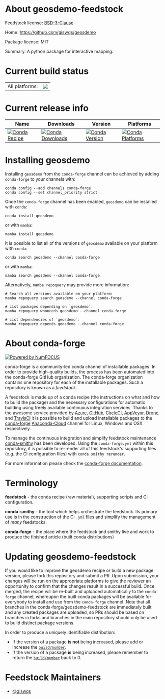 About geosdemo-feedstock
========================

Feedstock license: [BSD-3-Clause](https://github.com/conda-forge/geosdemo-feedstock/blob/main/LICENSE.txt)

Home: https://github.com/giswqs/geosdemo

Package license: MIT

Summary: A python package for interactive mapping.

Current build status
====================


<table><tr><td>All platforms:</td>
    <td>
      <a href="https://dev.azure.com/conda-forge/feedstock-builds/_build/latest?definitionId=19268&branchName=main">
        <img src="https://dev.azure.com/conda-forge/feedstock-builds/_apis/build/status/geosdemo-feedstock?branchName=main">
      </a>
    </td>
  </tr>
</table>

Current release info
====================

| Name | Downloads | Version | Platforms |
| --- | --- | --- | --- |
| [![Conda Recipe](https://img.shields.io/badge/recipe-geosdemo-green.svg)](https://anaconda.org/conda-forge/geosdemo) | [![Conda Downloads](https://img.shields.io/conda/dn/conda-forge/geosdemo.svg)](https://anaconda.org/conda-forge/geosdemo) | [![Conda Version](https://img.shields.io/conda/vn/conda-forge/geosdemo.svg)](https://anaconda.org/conda-forge/geosdemo) | [![Conda Platforms](https://img.shields.io/conda/pn/conda-forge/geosdemo.svg)](https://anaconda.org/conda-forge/geosdemo) |

Installing geosdemo
===================

Installing `geosdemo` from the `conda-forge` channel can be achieved by adding `conda-forge` to your channels with:

```
conda config --add channels conda-forge
conda config --set channel_priority strict
```

Once the `conda-forge` channel has been enabled, `geosdemo` can be installed with `conda`:

```
conda install geosdemo
```

or with `mamba`:

```
mamba install geosdemo
```

It is possible to list all of the versions of `geosdemo` available on your platform with `conda`:

```
conda search geosdemo --channel conda-forge
```

or with `mamba`:

```
mamba search geosdemo --channel conda-forge
```

Alternatively, `mamba repoquery` may provide more information:

```
# Search all versions available on your platform:
mamba repoquery search geosdemo --channel conda-forge

# List packages depending on `geosdemo`:
mamba repoquery whoneeds geosdemo --channel conda-forge

# List dependencies of `geosdemo`:
mamba repoquery depends geosdemo --channel conda-forge
```


About conda-forge
=================

[![Powered by
NumFOCUS](https://img.shields.io/badge/powered%20by-NumFOCUS-orange.svg?style=flat&colorA=E1523D&colorB=007D8A)](https://numfocus.org)

conda-forge is a community-led conda channel of installable packages.
In order to provide high-quality builds, the process has been automated into the
conda-forge GitHub organization. The conda-forge organization contains one repository
for each of the installable packages. Such a repository is known as a *feedstock*.

A feedstock is made up of a conda recipe (the instructions on what and how to build
the package) and the necessary configurations for automatic building using freely
available continuous integration services. Thanks to the awesome service provided by
[Azure](https://azure.microsoft.com/en-us/services/devops/), [GitHub](https://github.com/),
[CircleCI](https://circleci.com/), [AppVeyor](https://www.appveyor.com/),
[Drone](https://cloud.drone.io/welcome), and [TravisCI](https://travis-ci.com/)
it is possible to build and upload installable packages to the
[conda-forge](https://anaconda.org/conda-forge) [Anaconda-Cloud](https://anaconda.org/)
channel for Linux, Windows and OSX respectively.

To manage the continuous integration and simplify feedstock maintenance
[conda-smithy](https://github.com/conda-forge/conda-smithy) has been developed.
Using the ``conda-forge.yml`` within this repository, it is possible to re-render all of
this feedstock's supporting files (e.g. the CI configuration files) with ``conda smithy rerender``.

For more information please check the [conda-forge documentation](https://conda-forge.org/docs/).

Terminology
===========

**feedstock** - the conda recipe (raw material), supporting scripts and CI configuration.

**conda-smithy** - the tool which helps orchestrate the feedstock.
                   Its primary use is in the construction of the CI ``.yml`` files
                   and simplify the management of *many* feedstocks.

**conda-forge** - the place where the feedstock and smithy live and work to
                  produce the finished article (built conda distributions)


Updating geosdemo-feedstock
===========================

If you would like to improve the geosdemo recipe or build a new
package version, please fork this repository and submit a PR. Upon submission,
your changes will be run on the appropriate platforms to give the reviewer an
opportunity to confirm that the changes result in a successful build. Once
merged, the recipe will be re-built and uploaded automatically to the
`conda-forge` channel, whereupon the built conda packages will be available for
everybody to install and use from the `conda-forge` channel.
Note that all branches in the conda-forge/geosdemo-feedstock are
immediately built and any created packages are uploaded, so PRs should be based
on branches in forks and branches in the main repository should only be used to
build distinct package versions.

In order to produce a uniquely identifiable distribution:
 * If the version of a package **is not** being increased, please add or increase
   the [``build/number``](https://docs.conda.io/projects/conda-build/en/latest/resources/define-metadata.html#build-number-and-string).
 * If the version of a package **is** being increased, please remember to return
   the [``build/number``](https://docs.conda.io/projects/conda-build/en/latest/resources/define-metadata.html#build-number-and-string)
   back to 0.

Feedstock Maintainers
=====================

* [@giswqs](https://github.com/giswqs/)

